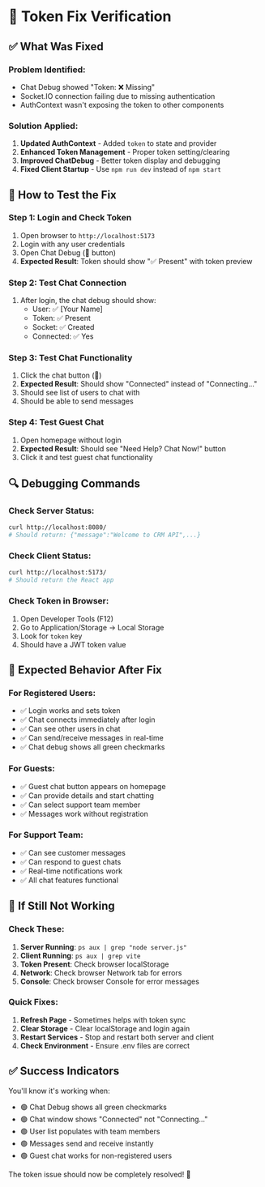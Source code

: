# 🔧 Token Fix Verification

## ✅ **What Was Fixed**

### **Problem Identified:**
- Chat Debug showed "Token: ❌ Missing"
- Socket.IO connection failing due to missing authentication
- AuthContext wasn't exposing the token to other components

### **Solution Applied:**
1. **Updated AuthContext** - Added `token` to state and provider
2. **Enhanced Token Management** - Proper token setting/clearing
3. **Improved ChatDebug** - Better token display and debugging
4. **Fixed Client Startup** - Use `npm run dev` instead of `npm start`

## 🧪 **How to Test the Fix**

### **Step 1: Login and Check Token**
1. Open browser to `http://localhost:5173`
2. Login with any user credentials
3. Open Chat Debug (🐛 button)
4. **Expected Result**: Token should show "✅ Present" with token preview

### **Step 2: Test Chat Connection**
1. After login, the chat debug should show:
   - User: ✅ [Your Name]
   - Token: ✅ Present
   - Socket: ✅ Created
   - Connected: ✅ Yes

### **Step 3: Test Chat Functionality**
1. Click the chat button (💬)
2. **Expected Result**: Should show "Connected" instead of "Connecting..."
3. Should see list of users to chat with
4. Should be able to send messages

### **Step 4: Test Guest Chat**
1. Open homepage without login
2. **Expected Result**: Should see "Need Help? Chat Now!" button
3. Click it and test guest chat functionality

## 🔍 **Debugging Commands**

### **Check Server Status:**
```bash
curl http://localhost:8080/
# Should return: {"message":"Welcome to CRM API",...}
```

### **Check Client Status:**
```bash
curl http://localhost:5173/
# Should return the React app
```

### **Check Token in Browser:**
1. Open Developer Tools (F12)
2. Go to Application/Storage → Local Storage
3. Look for `token` key
4. Should have a JWT token value

## 🎯 **Expected Behavior After Fix**

### **For Registered Users:**
- ✅ Login works and sets token
- ✅ Chat connects immediately after login
- ✅ Can see other users in chat
- ✅ Can send/receive messages in real-time
- ✅ Chat debug shows all green checkmarks

### **For Guests:**
- ✅ Guest chat button appears on homepage
- ✅ Can provide details and start chatting
- ✅ Can select support team member
- ✅ Messages work without registration

### **For Support Team:**
- ✅ Can see customer messages
- ✅ Can respond to guest chats
- ✅ Real-time notifications work
- ✅ All chat features functional

## 🚨 **If Still Not Working**

### **Check These:**
1. **Server Running**: `ps aux | grep "node server.js"`
2. **Client Running**: `ps aux | grep vite`
3. **Token Present**: Check browser localStorage
4. **Network**: Check browser Network tab for errors
5. **Console**: Check browser Console for error messages

### **Quick Fixes:**
1. **Refresh Page** - Sometimes helps with token sync
2. **Clear Storage** - Clear localStorage and login again
3. **Restart Services** - Stop and restart both server and client
4. **Check Environment** - Ensure .env files are correct

## ✅ **Success Indicators**

You'll know it's working when:
- 🟢 Chat Debug shows all green checkmarks
- 🟢 Chat window shows "Connected" not "Connecting..."
- 🟢 User list populates with team members
- 🟢 Messages send and receive instantly
- 🟢 Guest chat works for non-registered users

The token issue should now be completely resolved! 🎉 
